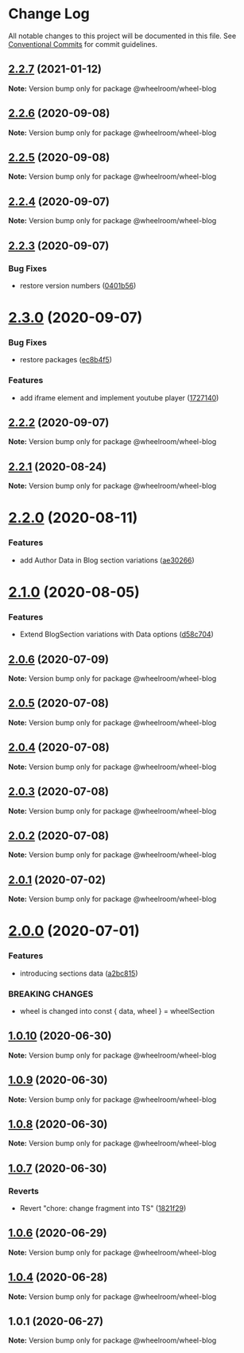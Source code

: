 # Change Log

All notable changes to this project will be documented in this file.
See [Conventional Commits](https://conventionalcommits.org) for commit guidelines.

## [2.2.7](https://github.com/wheelroom/wheelroom/compare/@wheelroom/wheel-blog@2.2.6...@wheelroom/wheel-blog@2.2.7) (2021-01-12)

**Note:** Version bump only for package @wheelroom/wheel-blog





## [2.2.6](https://github.com/wheelroom/wheelroom/compare/@wheelroom/wheel-blog@2.2.5...@wheelroom/wheel-blog@2.2.6) (2020-09-08)

**Note:** Version bump only for package @wheelroom/wheel-blog





## [2.2.5](https://github.com/wheelroom/wheelroom/compare/@wheelroom/wheel-blog@2.2.4...@wheelroom/wheel-blog@2.2.5) (2020-09-08)

**Note:** Version bump only for package @wheelroom/wheel-blog





## [2.2.4](https://github.com/wheelroom/wheelroom/compare/@wheelroom/wheel-blog@2.2.3...@wheelroom/wheel-blog@2.2.4) (2020-09-07)

**Note:** Version bump only for package @wheelroom/wheel-blog





## [2.2.3](https://github.com/wheelroom/wheelroom/compare/@wheelroom/wheel-blog@2.3.0...@wheelroom/wheel-blog@2.2.3) (2020-09-07)


### Bug Fixes

* restore version numbers ([0401b56](https://github.com/wheelroom/wheelroom/commit/0401b5614780cead6309febf9f02ff8035659708))





# [2.3.0](https://github.com/wheelroom/wheelroom/compare/@wheelroom/wheel-blog@2.2.2...@wheelroom/wheel-blog@2.3.0) (2020-09-07)


### Bug Fixes

* restore packages ([ec8b4f5](https://github.com/wheelroom/wheelroom/commit/ec8b4f5e3c4bff8edc4a20880b809d73d5b718c6))


### Features

* add iframe element and implement youtube player ([1727140](https://github.com/wheelroom/wheelroom/commit/17271403074806257f14449a67486230d1628bbd))





## [2.2.2](https://github.com/wheelroom/wheelroom/compare/@wheelroom/wheel-blog@2.2.1...@wheelroom/wheel-blog@2.2.2) (2020-09-07)

**Note:** Version bump only for package @wheelroom/wheel-blog





## [2.2.1](https://github.com/wheelroom/wheelroom/compare/@wheelroom/wheel-blog@2.2.0...@wheelroom/wheel-blog@2.2.1) (2020-08-24)

**Note:** Version bump only for package @wheelroom/wheel-blog





# [2.2.0](https://github.com/wheelroom/wheelroom/compare/@wheelroom/wheel-blog@2.1.0...@wheelroom/wheel-blog@2.2.0) (2020-08-11)


### Features

* add Author Data in Blog section variations ([ae30266](https://github.com/wheelroom/wheelroom/commit/ae30266f31d1f29f8329c1ceb1ea4bdf54ae8134))





# [2.1.0](https://github.com/wheelroom/wheelroom/compare/@wheelroom/wheel-blog@2.0.6...@wheelroom/wheel-blog@2.1.0) (2020-08-05)


### Features

* Extend BlogSection variations with Data options ([d58c704](https://github.com/wheelroom/wheelroom/commit/d58c704130d36ab6a8451657c8ce35d5213eae5f))





## [2.0.6](https://github.com/wheelroom/wheelroom/compare/@wheelroom/wheel-blog@2.0.5...@wheelroom/wheel-blog@2.0.6) (2020-07-09)

**Note:** Version bump only for package @wheelroom/wheel-blog





## [2.0.5](https://github.com/wheelroom/wheelroom/compare/@wheelroom/wheel-blog@2.0.4...@wheelroom/wheel-blog@2.0.5) (2020-07-08)

**Note:** Version bump only for package @wheelroom/wheel-blog





## [2.0.4](https://github.com/wheelroom/wheelroom/compare/@wheelroom/wheel-blog@2.0.3...@wheelroom/wheel-blog@2.0.4) (2020-07-08)

**Note:** Version bump only for package @wheelroom/wheel-blog





## [2.0.3](https://github.com/wheelroom/wheelroom/compare/@wheelroom/wheel-blog@2.0.2...@wheelroom/wheel-blog@2.0.3) (2020-07-08)

**Note:** Version bump only for package @wheelroom/wheel-blog





## [2.0.2](https://github.com/wheelroom/wheelroom/compare/@wheelroom/wheel-blog@2.0.1...@wheelroom/wheel-blog@2.0.2) (2020-07-08)

**Note:** Version bump only for package @wheelroom/wheel-blog





## [2.0.1](https://github.com/wheelroom/wheelroom/compare/@wheelroom/wheel-blog@2.0.0...@wheelroom/wheel-blog@2.0.1) (2020-07-02)

**Note:** Version bump only for package @wheelroom/wheel-blog





# [2.0.0](https://github.com/wheelroom/wheelroom/compare/@wheelroom/wheel-blog@1.0.10...@wheelroom/wheel-blog@2.0.0) (2020-07-01)


### Features

* introducing sections data ([a2bc815](https://github.com/wheelroom/wheelroom/commit/a2bc8156909f859215ff528a03e2af7ed9248359))


### BREAKING CHANGES

* wheel is changed into const { data, wheel } = wheelSection





## [1.0.10](https://github.com/wheelroom/wheelroom/compare/@wheelroom/wheel-blog@1.0.9...@wheelroom/wheel-blog@1.0.10) (2020-06-30)

**Note:** Version bump only for package @wheelroom/wheel-blog





## [1.0.9](https://github.com/wheelroom/wheelroom/compare/@wheelroom/wheel-blog@1.0.8...@wheelroom/wheel-blog@1.0.9) (2020-06-30)

**Note:** Version bump only for package @wheelroom/wheel-blog





## [1.0.8](https://github.com/wheelroom/wheelroom/compare/@wheelroom/wheel-blog@1.0.7...@wheelroom/wheel-blog@1.0.8) (2020-06-30)

**Note:** Version bump only for package @wheelroom/wheel-blog





## [1.0.7](https://github.com/wheelroom/wheelroom/compare/@wheelroom/wheel-blog@1.0.6...@wheelroom/wheel-blog@1.0.7) (2020-06-30)


### Reverts

* Revert "chore: change fragment into TS" ([1821f29](https://github.com/wheelroom/wheelroom/commit/1821f2940ac9e11ab9cb99c8d3db25df2dfebe47))





## [1.0.6](https://github.com/wheelroom/wheelroom/compare/@wheelroom/wheel-blog@1.0.4...@wheelroom/wheel-blog@1.0.6) (2020-06-29)

**Note:** Version bump only for package @wheelroom/wheel-blog





## [1.0.4](https://github.com/wheelroom/wheelroom/compare/@wheelroom/wheel-blog@1.0.1...@wheelroom/wheel-blog@1.0.4) (2020-06-28)

**Note:** Version bump only for package @wheelroom/wheel-blog





## 1.0.1 (2020-06-27)

**Note:** Version bump only for package @wheelroom/wheel-blog
